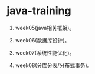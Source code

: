 # java-training

1. week05(java相关框架)。

2. week06(数据库设计)。

3. week07(系统性能优化)。

4. week08(分库分表/分布式事务)。